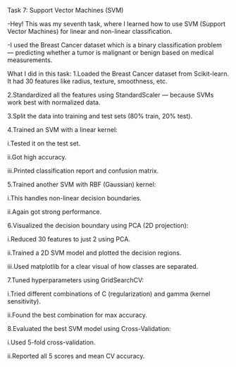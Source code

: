 Task 7: Support Vector Machines (SVM)

-Hey! This was my seventh task, where I learned how to use SVM (Support Vector Machines) for linear and non-linear classification.

-I used the Breast Cancer dataset which is a binary classification problem — predicting whether a tumor is malignant or benign based on medical measurements.

What I did in this task:
1.Loaded the Breast Cancer dataset from Scikit-learn.
It had 30 features like radius, texture, smoothness, etc.

2.Standardized all the features using StandardScaler — because SVMs work best with normalized data.

3.Split the data into training and test sets (80% train, 20% test).

4.Trained an SVM with a linear kernel:

i.Tested it on the test set.

ii.Got high accuracy.

iii.Printed classification report and confusion matrix.

5.Trained another SVM with RBF (Gaussian) kernel:

i.This handles non-linear decision boundaries.

ii.Again got strong performance.

6.Visualized the decision boundary using PCA (2D projection):

i.Reduced 30 features to just 2 using PCA.

ii.Trained a 2D SVM model and plotted the decision regions.

iii.Used matplotlib for a clear visual of how classes are separated.

7.Tuned hyperparameters using GridSearchCV:

i.Tried different combinations of C (regularization) and gamma (kernel sensitivity).

ii.Found the best combination for max accuracy.

8.Evaluated the best SVM model using Cross-Validation:

i.Used 5-fold cross-validation.

ii.Reported all 5 scores and mean CV accuracy.

